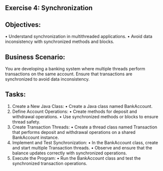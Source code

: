 ## Exercise 4: Synchronization

## Objectives:
•	Understand synchronization in multithreaded applications.
•	Avoid data inconsistency with synchronized methods and blocks.

## Business Scenario: 
You are developing a banking system where multiple threads perform transactions on the same account. Ensure that transactions are synchronized to avoid data inconsistency.

## Tasks:
1.	Create a New Java Class:
•	Create a Java class named BankAccount.
2.	Define Account Operations:
•	Create methods for deposit and withdrawal operations.
•	Use synchronized methods or blocks to ensure thread safety.
3.	Create Transaction Threads:
•	Create a thread class named Transaction that performs deposit and withdrawal operations on a shared BankAccount instance.
4.	Implement and Test Synchronization:
•	In the BankAccount class, create and start multiple Transaction threads.
•	Observe and ensure that the balance updates correctly with synchronized operations.
5.	Execute the Program:
•	Run the BankAccount class and test the synchronized transaction operations.
